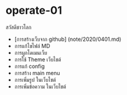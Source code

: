 # operate-01


สวัสดีชาวโลก
- [การสร้างเว็บจาก github] (note/2020/0401.md)
- การแก้ไขไฟล์ MD
- การผูกโดเมนเว็บ
- การใช้ Theme เว็บไชต์
- การแก้ config
- การสร้าง main menu
- การเพิ่มรูป ในเว็บไชต์
- การเพิ่มข้อความ ในเว็บไชต์
